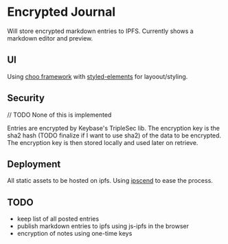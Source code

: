 # Encrypted Journal

Will store encrypted markdown entries to IPFS. Currently shows a markdown editor and preview.

## UI
Using [choo framework](https://github.com/choojs/choo) with [styled-elements](https://github.com/styled-components/styled-elements) for layoout/styling.

## Security
// TODO None of this is implemented

Entries are encrypted by Keybase's TripleSec lib. The encryption key is the sha2 hash (TODO finalize if I want to use sha2) of the data to be encrypted.
The encryption key is then stored locally and used later on retrieve.

## Deployment
All static assets to be hosted on ipfs. Using [ipscend](https://github.com/diasdavid/ipscend) to ease the process.

## TODO
* keep list of all posted entries
* publish markdown entries to ipfs using js-ipfs in the browser
* encryption of notes using one-time keys

